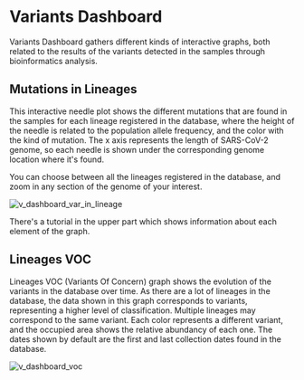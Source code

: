 # Variants Dashboard

Variants Dashboard gathers different kinds of interactive graphs, both
related to the results of the variants detected in the samples through 
bioinformatics analysis.

## Mutations in Lineages

This interactive needle plot shows the different mutations that are found
in the samples for each lineage registered in the database, where the height
of the needle is related to the population allele frequency, and the color
with the kind of mutation. The x axis represents the length of SARS-CoV-2
genome, so each needle is shown under the corresponding genome location where
it's found.

You can choose between all the lineages registered in the database, and
zoom in any section of the genome of your interest.

![v_dashboard_var_in_lineage](img/v_dashboard_var_in_lineage.png)

There's a tutorial in the upper part which shows information about each
element of the graph.

## Lineages VOC

Lineages VOC (Variants Of Concern) graph shows the evolution of the variants
in the database over time. As there are a lot of lineages in the database, the
data shown in this graph corresponds to variants, representing a higher level of
classification. Multiple lineages may correspond to the same variant.
Each color represents a different variant, and the occupied area shows the
relative abundancy of each one. The dates shown by default are the first
and last collection dates found in the database.

![v_dashboard_voc](img/v_dashboard_voc.png)
